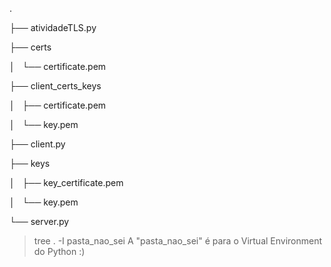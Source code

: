 .

├── atividadeTLS.py

├── certs

│   └── certificate.pem

├── client_certs_keys

│   ├── certificate.pem

│   └── key.pem

├── client.py

├── keys

│   ├── key_certificate.pem

│   └── key.pem

└── server.py

> tree . -I pasta_nao_sei
> A "pasta_nao_sei" é para o Virtual Environment do Python :)
